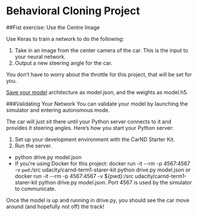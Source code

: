 # Behavioral Cloning Project

##Fist exercise: Use the Centre Image

Use Keras to train a network to do the following:

1. Take in an image from the center camera of the car. This is the input to your neural network.
2. Output a new steering angle for the car.

You don’t have to worry about the throttle for this project, that will be set for you.

[Save your model](https://keras.io/models/about-keras-models/) architecture as model.json, and the weights as model.h5.

###Validating Your Network
You can validate your model by launching the simulator and entering autonomous mode.

The car will just sit there until your Python server connects to it and provides it steering angles. Here’s how you start your Python server:

1. Set up your development environment with the CarND Starter Kit.
2. Run the server.
* python drive.py model.json
* If you're using Docker for this project: docker run -it --rm -p 4567:4567 -v `pwd`:/src udacity/carnd-term1-starer-kit python drive.py model.json or docker run -it --rm -p 4567:4567 -v ${pwd}:/src udacity/carnd-term1-starer-kit python drive.py model.json. Port 4567 is used by the simulator to communicate.

Once the model is up and running in drive.py, you should see the car move around (and hopefully not off) the track!
